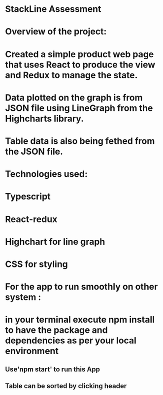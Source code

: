 # StackLine Assessment

# Overview of the project:

# Created a simple product web page that uses React to produce the view and Redux to manage the state.

# Data plotted on the graph is from JSON file using LineGraph from the Highcharts library.

# Table data is also being fethed from the JSON file.

# Technologies used:

# Typescript

# React-redux

# Highchart for line graph

# CSS for styling

# For the app to run smoothly on other system :

# in your terminal execute npm install to have the package and dependencies as per your local environment

## Use'npm start' to run this App

## Table can be sorted by clicking header

